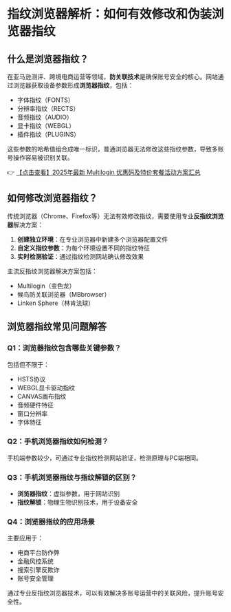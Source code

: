 # 指纹浏览器解析：如何有效修改和伪装浏览器指纹

## 什么是浏览器指纹？

在亚马逊测评、跨境电商运营等领域，**防关联技术**是确保账号安全的核心。网站通过浏览器获取设备参数形成**浏览器指纹**，包括：

- 字体指纹（FONTS）
- 分辨率指纹（RECTS） 
- 音频指纹（AUDIO）
- 显卡指纹（WEBGL）
- 插件指纹（PLUGINS）

这些参数的哈希值组合成唯一标识，普通浏览器无法修改这些指纹参数，导致多账号操作容易被识别关联。

👉 [【点击查看】2025年最新 Multilogin 优惠码及特价套餐活动方案汇总](https://bit.ly/multIlogin)

## 如何修改浏览器指纹？

传统浏览器（Chrome、Firefox等）无法有效修改指纹，需要使用专业**反指纹浏览器**解决方案：

1. **创建独立环境**：在专业浏览器中新建多个浏览器配置文件
2. **自定义指纹参数**：为每个环境设置不同的指纹特征
3. **实时检测验证**：通过指纹检测网站确认修改效果

主流反指纹浏览器解决方案包括：
- Multilogin（变色龙）
- 候鸟防关联浏览器（MBbrowser）
- Linken Sphere（林肯法球）

## 浏览器指纹常见问题解答

### Q1：浏览器指纹包含哪些关键参数？
包括但不限于：
- HSTS协议
- WEBGL显卡驱动指纹  
- CANVAS画布指纹
- 音频硬件特征
- 窗口分辨率
- 字体特征

### Q2：手机浏览器指纹如何检测？
手机端参数较少，可通过专业指纹检测网站验证，检测原理与PC端相同。

### Q3：手机浏览器指纹与指纹解锁的区别？
- **浏览器指纹**：虚拟参数，用于网站识别
- **指纹解锁**：物理生物识别技术，用于设备安全

### Q4：浏览器指纹的应用场景
主要应用于：
- 电商平台防作弊
- 金融风控系统  
- 搜索引擎反欺诈
- 账号安全管理

通过专业反指纹浏览器技术，可以有效解决多账号运营中的关联风险，提升账号安全性。